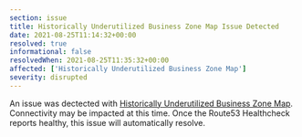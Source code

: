 ```yaml
---
section: issue
title: Historically Underutilized Business Zone Map Issue Detected
date: 2021-08-25T11:14:32+00:00
resolved: true
informational: false
resolvedWhen: 2021-08-25T11:35:32+00:00
affected: ['Historically Underutilized Business Zone Map']
severity: disrupted
---
```

An issue was dectected with [Historically Underutilized Business Zone Map](https://maps.certify.sba.gov).  Connectivity may be impacted at this time.  Once the Route53 Healthcheck reports healthy, this issue will automatically resolve.
